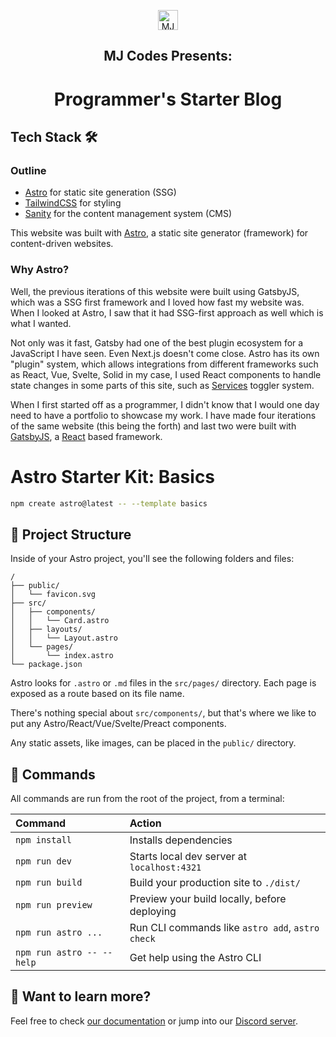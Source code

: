 <p align="center">
  <a href="https://bymjcodes.netlify.app/">
    <img alt="MJ Codes logo" src="https://bymjcodes.netlify.app/icon.png" width="32" />
  </a>
</p>
<h2 align="center">MJ Codes Presents:</h2>
<h1 align="center">
   <strong>Programmer's Starter Blog</strong>
</h1>

## Tech Stack 🛠️

### Outline

- [Astro](https://astro.build) for static site generation (SSG)
- [TailwindCSS](https://tailwindcss.com) for styling
- [Sanity](https://sanity.io) for the content management system (CMS)

This website was built with [Astro](https://astro.build), a static site generator (framework) for content-driven websites.

### Why Astro?

Well, the previous iterations of this website were built using GatsbyJS, which was a SSG first framework and I loved how fast my website was. When I looked at Astro, I saw that it had SSG-first approach as well which is what I wanted.

Not only was it fast, Gatsby had one of the best plugin ecosystem for a JavaScript I have seen. Even Next.js doesn't come close. Astro has its own "plugin" system, which allows integrations from different frameworks such as React, Vue, Svelte, Solid in my case, I used React components to handle state changes in some parts of this site, such as [Services](https://bymjcodes.netlify.app/services) toggler system.

When I first started off as a programmer, I didn't know that I would one day need to have a portfolio to showcase my work. I have made four iterations of the same website (this being the forth) and last two were built with [GatsbyJS](https://www.gatsbyjs.com), a [React](https://react.dev) based framework.

# Astro Starter Kit: Basics

```sh
npm create astro@latest -- --template basics
```

## 🚀 Project Structure

Inside of your Astro project, you'll see the following folders and files:

```text
/
├── public/
│   └── favicon.svg
├── src/
│   ├── components/
│   │   └── Card.astro
│   ├── layouts/
│   │   └── Layout.astro
│   └── pages/
│       └── index.astro
└── package.json
```

Astro looks for `.astro` or `.md` files in the `src/pages/` directory. Each page is exposed as a route based on its file name.

There's nothing special about `src/components/`, but that's where we like to put any Astro/React/Vue/Svelte/Preact components.

Any static assets, like images, can be placed in the `public/` directory.

## 🧞 Commands

All commands are run from the root of the project, from a terminal:

| Command                   | Action                                           |
| :------------------------ | :----------------------------------------------- |
| `npm install`             | Installs dependencies                            |
| `npm run dev`             | Starts local dev server at `localhost:4321`      |
| `npm run build`           | Build your production site to `./dist/`          |
| `npm run preview`         | Preview your build locally, before deploying     |
| `npm run astro ...`       | Run CLI commands like `astro add`, `astro check` |
| `npm run astro -- --help` | Get help using the Astro CLI                     |

## 👀 Want to learn more?

Feel free to check [our documentation](https://docs.astro.build) or jump into our [Discord server](https://astro.build/chat).
